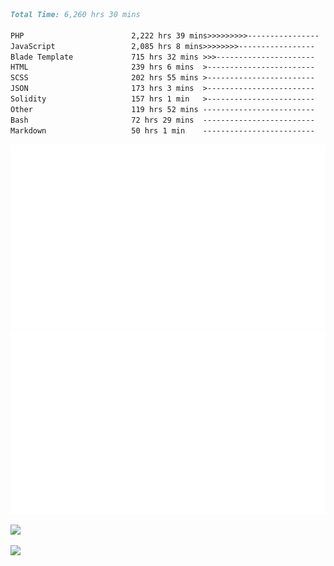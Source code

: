 <!--START_SECTION:waka-->

```markdown
Total Time: 6,260 hrs 30 mins

PHP                        2,222 hrs 39 mins>>>>>>>>>----------------   34.84 %
JavaScript                 2,085 hrs 8 mins>>>>>>>>-----------------   32.68 %
Blade Template             715 hrs 32 mins >>>----------------------   11.21 %
HTML                       239 hrs 6 mins  >------------------------   03.75 %
SCSS                       202 hrs 55 mins >------------------------   03.18 %
JSON                       173 hrs 3 mins  >------------------------   02.71 %
Solidity                   157 hrs 1 min   >------------------------   02.46 %
Other                      119 hrs 52 mins -------------------------   01.88 %
Bash                       72 hrs 29 mins  -------------------------   01.14 %
Markdown                   50 hrs 1 min    -------------------------   00.78 %
```

<!--END_SECTION:waka-->

![](https://raw.githubusercontent.com/DrMaxis/github-stats-transparent/output/generated/overview.svg)
![](https://raw.githubusercontent.com/DrMaxis/github-stats-transparent/output/generated/languages.svg)

![](https://git-readme-stats-drmaxis-projects.vercel.app/api?username=drmaxis&show_icons=true&theme=outrun&count_private=true&show=reviews,discussions_started,discussions_answered,prs_merged,prs_merged_percentage&custom_title=2024%20Github%20Rank)
 
<a href="https://count.getloli.com/"><img src="https://count.getloli.com/get/@:maxis-the-alchemist?theme=rule34"></a>
<!-- https://count.getloli.com/get/@alchemist?theme=rule34 -->
<br>

